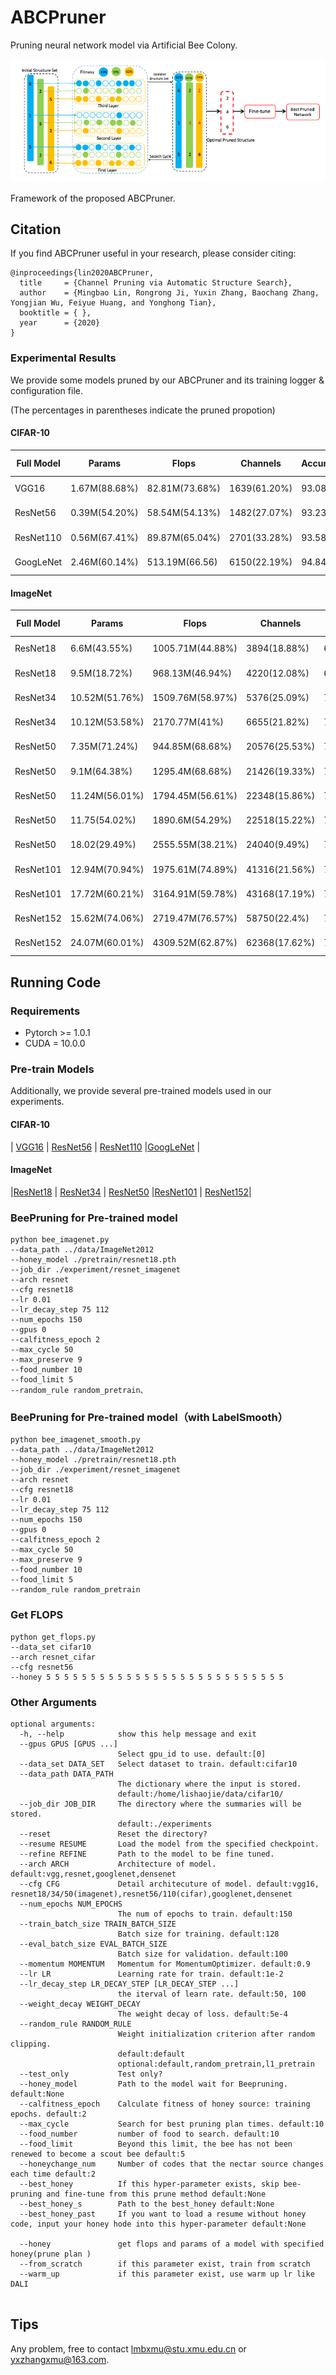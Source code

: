# ABCPruner

Pruning neural network model via Artificial Bee Colony.

![](https://raw.githubusercontent.com/zyxxmu/Images/master/ABCPruner/bee_framework.png)

Framework of the proposed ABCPruner.

## Citation

If you find ABCPruner useful in your research, please consider citing:

```
@inproceedings{lin2020ABCPruner,   
  title     = {Channel Pruning via Automatic Structure Search},
  author    = {Mingbao Lin, Rongrong Ji, Yuxin Zhang, Baochang Zhang, Yongjian Wu, Feiyue Huang, and Yonghong Tian},
  booktitle = { },
  year      = {2020}
}
```


### Experimental Results

We provide some models pruned by our ABCPruner and its training logger & configuration file.

(The percentages in parentheses indicate the pruned propotion)

#### CIFAR-10

| Full Model | Params        | Flops          | Channels     | Accuracy | Pruned Model                                                 |
| ---------- | ------------- | -------------- | ------------ | -------- | ------------------------------------------------------------ |
| VGG16      | 1.67M(88.68%) | 82.81M(73.68%) | 1639(61.20%) | 93.08%   | [ABCPruner-80%](https://drive.google.com/file/d/1aUq4uEH0ogJHaNZF5Li0FKh4QTpNpLAu/view?usp=sharing) |
| ResNet56   | 0.39M(54.20%) | 58.54M(54.13%) | 1482(27.07%) | 93.23%   | [ABCPruner-70%](https://drive.google.com/open?id=1Hh4bgrH1yoAbbfw_YllU8OLpmHb3wMxP) |
| ResNet110  | 0.56M(67.41%) | 89.87M(65.04%) | 2701(33.28%) | 93.58%   | [ABCPruner-60%](https://drive.google.com/open?id=1EP9H8pejr_eaRsQvi9SRgvJAtZiFCpJ9) |
| GoogLeNet  | 2.46M(60.14%) | 513.19M(66.56) | 6150(22.19%) | 94.84%   | [ ABCPruner-30%](https://drive.google.com/open?id=1OPyCMZncqJqOsrf-CjQBlMHLJ6VuBUwH) |

#### ImageNet

| Full Model | Params         | Flops            | Channels      | Acc Top1 | Acc Top5 | Pruned Model                                                 |
| ---------- | -------------- | ---------------- | ------------- | -------- | -------- | ------------------------------------------------------------ |
| ResNet18   | 6.6M(43.55%)   | 1005.71M(44.88%) | 3894(18.88%)  | 67.28%   | 87.28%   | [ABCPruner-70%](https://drive.google.com/open?id=1e7aVys8C6Y3aNdY-sVaT1w57MLVVpjQW) |
| ResNet18   | 9.5M(18.72%)   | 968.13M(46.94%)  | 4220(12.08%)  | 67.80%   | 88.00%   | [ABCPruner-100%](https://drive.google.com/open?id=1xtAqQY0ceH-ls9SOaUPjp9Q8WXs6nF2z) |
| ResNet34   | 10.52M(51.76%) | 1509.76M(58.97%) | 5376(25.09%)  | 70.45%   | 89.688%  | [ABCPruner-50%](https://drive.google.com/open?id=1l6o13j-n3olVfdVEhwaS52Jy5Dz39MKD) |
| ResNet34   | 10.12M(53.58%) | 2170.77M(41%)    | 6655(21.82%)  | 70.98%   | 90.053%  | [ABCPruner-90%](https://drive.google.com/open?id=1kTnng9i66ktMjw0OmJz0j_IRZtWISETF) |
| ResNet50   | 7.35M(71.24%)  | 944.85M(68.68%)  | 20576(25.53%) | 70.289%  | 89.631%  | [ABCPruner-30%](https://drive.google.com/open?id=1-p1xYqI-14Ybe4yCSwffyY_AxqPOEkVt) |
| ResNet50   | 9.1M(64.38%)   | 1295.4M(68.68%)  | 21426(19.33%) | 72.582%  | 90.19%   | [ABCPruner-50%](https://drive.google.com/open?id=1o4huhsGlbe2kIlBywN3Dt9fvF5Yyrotm) |
| ResNet50   | 11.24M(56.01%) | 1794.45M(56.61%) | 22348(15.86%) | 73.516%  | 91.512%  | [ABCPruner-70%](https://drive.google.com/open?id=1mu2AvwihBGiJRu9OfGJSGrRX4eGZkrl4) |
| ResNet50   | 11.75(54.02%)  | 1890.6M(54.29%)  | 22518(15.22%) | 73.864%  | 91.687%  | [ABCPruner-80%](https://drive.google.com/open?id=1wSVbAJCNUL-_8XT3lBFEmmKouKTOrMrU) |
| ResNet50   | 18.02(29.49%)  | 2555.55M(38.21%) | 24040(9.49%)  | 74.843%  | 92.272%  | [ABCPruner-100%](https://drive.google.com/open?id=1AjHhXl_frcl1Htk61w2eMR3bSgG42XJs) |
| ResNet101  | 12.94M(70.94%) | 1975.61M(74.89%) | 41316(21.56%) | 74.76%   | 92.08%   | [ABCPruner-50%](https://drive.google.com/open?id=1F1vvAnzYixiUAmB2-q3Bj9637N1ek3ij) |
| ResNet101  | 17.72M(60.21%) | 3164.91M(59.78%) | 43168(17.19%) | 75.823%  | 92.736%  | [ABCPruner-80%](https://drive.google.com/open?id=1y5I6MVSH1n0vVpG1IuQbnZBdf3yLVKTo) |
| ResNet152  | 15.62M(74.06%) | 2719.47M(76.57%) | 58750(22.4%)  | 76.004%  | 92.901%  | [ABCPruner-50%](https://drive.google.com/open?id=15wmCGNhwrHxHOO6xvPNMnUuIz6H_00oH) |
| ResNet152  | 24.07M(60.01%) | 4309.52M(62.87%) | 62368(17.62%) | 77.115%  | 93.481%  | [ABCPruner-70%](https://drive.google.com/open?id=18BBSgCP81ZpjpFNEx5vL2R1goTLWQ88-) |
## Running Code

### Requirements

-  Pytorch >= 1.0.1
-  CUDA = 10.0.0

### Pre-train Models

Additionally, we provide several pre-trained models used in our experiments.

#### CIFAR-10

| [VGG16](https://drive.google.com/open?id=1pz-_0CCdL-1psIQ545uJ3xT6S_AAnqet) | [ResNet56](https://drive.google.com/open?id=1pt-LgK3kI_4ViXIQWuOP0qmmQa3p2qW5) | [ResNet110](https://drive.google.com/open?id=1Uqg8_J-q2hcsmYTAlRtknCSrkXDqYDMD) |[GoogLeNet](https://drive.google.com/open?id=1YNno621EuTQTVY2cElf8YEue9J4W5BEd) |

#### ImageNet

|[ResNet18](https://download.pytorch.org/models/resnet18-5c106cde.pth) | [ResNet34](https://download.pytorch.org/models/resnet34-333f7ec4.pth) | [ResNet50](https://download.pytorch.org/models/resnet50-19c8e357.pth) |[ResNet101](https://download.pytorch.org/models/resnet101-5d3b4d8f.pth) | [ResNet152](https://download.pytorch.org/models/resnet152-b121ed2d.pth)|

### BeePruning for Pre-trained model

```shell
python bee_imagenet.py 
--data_path ../data/ImageNet2012 
--honey_model ./pretrain/resnet18.pth 
--job_dir ./experiment/resnet_imagenet 
--arch resnet
--cfg resnet18
--lr 0.01 
--lr_decay_step 75 112 
--num_epochs 150 
--gpus 0 
--calfitness_epoch 2 
--max_cycle 50 
--max_preserve 9 
--food_number 10 
--food_limit 5 
--random_rule random_pretrain、
```

### BeePruning for Pre-trained model（with LabelSmooth）

```shell
python bee_imagenet_smooth.py 
--data_path ../data/ImageNet2012 
--honey_model ./pretrain/resnet18.pth 
--job_dir ./experiment/resnet_imagenet 
--arch resnet
--cfg resnet18
--lr 0.01 
--lr_decay_step 75 112 
--num_epochs 150 
--gpus 0 
--calfitness_epoch 2 
--max_cycle 50 
--max_preserve 9 
--food_number 10 
--food_limit 5 
--random_rule random_pretrain
```

### Get FLOPS

```shell
python get_flops.py 
--data_set cifar10 
--arch resnet_cifar 
--cfg resnet56
--honey 5 5 5 5 5 5 5 5 5 5 5 5 5 5 5 5 5 5 5 5 5 5 5 5 5 5 5
```

### Other Arguments

```shell
optional arguments:
  -h, --help            show this help message and exit
  --gpus GPUS [GPUS ...]
                        Select gpu_id to use. default:[0]
  --data_set DATA_SET   Select dataset to train. default:cifar10
  --data_path DATA_PATH
                        The dictionary where the input is stored.
                        default:/home/lishaojie/data/cifar10/
  --job_dir JOB_DIR     The directory where the summaries will be stored.
                        default:./experiments
  --reset               Reset the directory?
  --resume RESUME       Load the model from the specified checkpoint.
  --refine REFINE       Path to the model to be fine tuned.
  --arch ARCH           Architecture of model. default:vgg,resnet,googlenet,densenet
  --cfg CFG             Detail architecuture of model. default:vgg16, resnet18/34/50(imagenet),resnet56/110(cifar),googlenet,densenet
  --num_epochs NUM_EPOCHS
                        The num of epochs to train. default:150
  --train_batch_size TRAIN_BATCH_SIZE
                        Batch size for training. default:128
  --eval_batch_size EVAL_BATCH_SIZE
                        Batch size for validation. default:100
  --momentum MOMENTUM   Momentum for MomentumOptimizer. default:0.9
  --lr LR               Learning rate for train. default:1e-2
  --lr_decay_step LR_DECAY_STEP [LR_DECAY_STEP ...]
                        the iterval of learn rate. default:50, 100
  --weight_decay WEIGHT_DECAY
                        The weight decay of loss. default:5e-4
  --random_rule RANDOM_RULE
                        Weight initialization criterion after random clipping.
                        default:default
                        optional:default,random_pretrain,l1_pretrain
  --test_only           Test only?
  --honey_model         Path to the model wait for Beepruning. default:None
  --calfitness_epoch    Calculate fitness of honey source: training epochs. default:2
  --max_cycle           Search for best pruning plan times. default:10
  --food_number         number of food to search. default:10
  --food_limit          Beyond this limit, the bee has not been renewed to become a scout bee default:5
  --honeychange_num     Number of codes that the nectar source changes each time default:2
  --best_honey          If this hyper-parameter exists, skip bee-pruning and fine-tune from this prune method default:None
  --best_honey_s        Path to the best_honey default:None
  --best_honey_past     If you want to load a resume without honey code, input your honey hode into this hyper-parameter default:None

  --honey               get flops and params of a model with specified honey(prune plan )
  --from_scratch        if this parameter exist, train from scratch 
  --warm_up             if this parameter exist, use warm up lr like DALI
  

```

## Tips

Any problem, free to contact lmbxmu@stu.xmu.edu.cn or yxzhangxmu@163.com.
